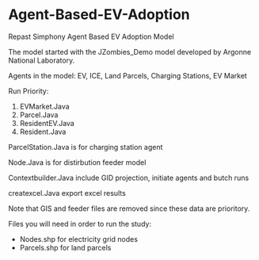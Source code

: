 # Agent-Based-EV-Adoption
Repast Simphony Agent Based EV Adoption Model

The model started with the JZombies_Demo model developed by Argonne National Laboratory. 

Agents in the model: EV, ICE, Land Parcels, Charging Stations, EV Market

Run Priority:
1. EVMarket.Java
2. Parcel.Java
3. ResidentEV.Java
4. Resident.Java

ParcelStation.Java is for charging station agent

Node.Java is for distirbution feeder model

Contextbuilder.Java include GID projection, initiate agents and butch runs 

createxcel.Java export excel results

Note that GIS and feeder files are removed since these data are prioritory. 

Files you will need in order to run the study: 
- Nodes.shp for electricity grid nodes
- Parcels.shp for land parcels 
